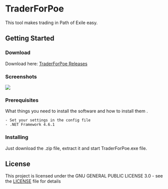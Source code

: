 # TraderForPoe
This tool makes trading in Path of Exile easy.

## Getting Started

### Download
Download here: [TraderForPoe Releases](https://github.com/labo89/TraderForPoe/releases)

### Screenshots
![](https://github.com/labo89/TraderForPoe/blob/master/Screenshots/screen_01.PNG?raw=true "")

### Prerequisites

What things you need to install the software and how to install them
.

```
- Set your settings in the config file
- .NET Framework 4.6.1
```

### Installing

Just download the .zip file, extract it and start TraderForPoe.exe file.

## License

This project is licensed under the GNU GENERAL PUBLIC LICENSE 3.0 - see the [LICENSE](LICENSE.md) file for details
